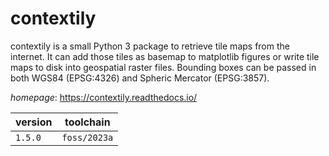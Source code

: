 # contextily

contextily is a small Python 3 package to retrieve tile maps from the internet. It can add those tiles as basemap to matplotlib figures or write tile maps to disk into geospatial raster files. Bounding boxes can be passed in both WGS84 (EPSG:4326) and Spheric Mercator (EPSG:3857).

*homepage*: <https://contextily.readthedocs.io/>

version | toolchain
--------|----------
``1.5.0`` | ``foss/2023a``
